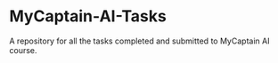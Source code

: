 # MyCaptain-AI-Tasks
A repository for all the tasks completed and submitted to MyCaptain AI course.
